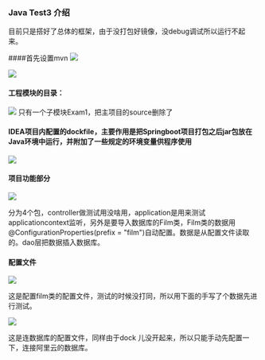


### Java Test3 介绍
目前只是搭好了总体的框架，由于没打包好镜像，没debug调试所以运行不起来。

####首先设置mvn
![](http://ww2.sinaimg.cn/large/006tNc79gy1g542q88883j312o0oujwd.jpg)

![](http://ww4.sinaimg.cn/large/006tNc79gy1g542r7428nj30x60a2q4p.jpg)
#### 工程模块的目录：
![](http://ww2.sinaimg.cn/large/006tNc79gy1g542rive9yj30pu0w4tbi.jpg)
只有一个子模块Exam1，把主项目的source删除了

#### IDEA项目内配置的dockfile，主要作用是把Springboot项目打包之后jar包放在Java环境中运行，并附加了一些规定的环境变量供程序使用
![](http://ww4.sinaimg.cn/large/006tNc79gy1g542tl4mixj31da0esjtm.jpg)

#### 项目功能部分
![](http://ww3.sinaimg.cn/large/006tNc79gy1g542w1kq2fj30ii0hk75r.jpg)

分为4个包，controller做测试用没啥用，application是用来测试applicationcontext监听，另外是要导入数据库的Film类，Film类的数据用@ConfigurationProperties(prefix = "film")自动配置。数据是从配置文件读取的。dao层把数据插入数据库。

#### 配置文件
![](http://ww3.sinaimg.cn/large/006tNc79gy1g54322l7j1j319k0ecdgy.jpg)

这是配置film类的配置文件，测试的时候没打同，所以用下面的手写了个数据先进行测试。

![](http://ww2.sinaimg.cn/large/006tNc79gy1g5434132m8j318006oq4b.jpg)

这是连数据库的配置文件，同样由于dock 儿没开起来，所以只能手动先配置一下，连接阿里云的数据库。





